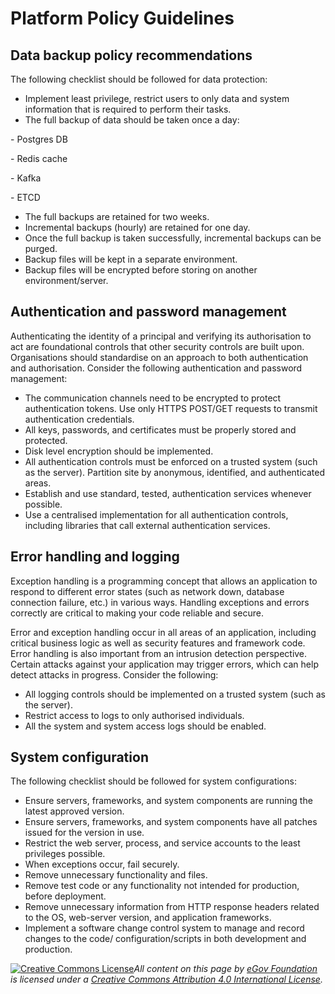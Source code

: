 # Platform Policy Guidelines

## Data backup policy recommendations

The following checklist should be followed for data protection:

* Implement least privilege, restrict users to only data and system information that is required to perform their tasks.
* The full backup of data should be taken once a day:

&#x20;      \- Postgres DB&#x20;

&#x20;      \- Redis cache

&#x20;      \- Kafka&#x20;

&#x20;      \- ETCD

* The full backups are retained for two weeks.
* Incremental backups (hourly) are retained for one day.
* Once the full backup is taken successfully, incremental backups can be purged.
* Backup files will be kept in a separate environment.
* Backup files will be encrypted before storing on another environment/server.

## **Authentication and password management**

Authenticating the identity of a principal and verifying its authorisation to act are foundational controls that other security controls are built upon. Organisations should standardise on an approach to both authentication and authorisation. Consider the following authentication and password management:

* The communication channels need to be encrypted to protect authentication tokens. Use only HTTPS POST/GET requests to transmit authentication credentials.
* All keys, passwords, and certificates must be properly stored and protected.
* Disk level encryption should be implemented.
* All authentication controls must be enforced on a trusted system (such as the server). Partition site by anonymous, identified, and authenticated areas.
* Establish and use standard, tested, authentication services whenever possible.
* Use a centralised implementation for all authentication controls, including libraries that call external authentication services.

## Error handling and logging

Exception handling is a programming concept that allows an application to respond to different error states (such as network down, database connection failure, etc.) in various ways. Handling exceptions and errors correctly are critical to making your code reliable and secure.

Error and exception handling occur in all areas of an application, including critical business logic as well as security features and framework code. Error handling is also important from an intrusion detection perspective. Certain attacks against your application may trigger errors, which can help detect attacks in progress. Consider the following:

* All logging controls should be implemented on a trusted system (such as the server).
* Restrict access to logs to only authorised individuals.
* All the system and system access logs should be enabled.

## **System configuration**&#x20;

The following checklist should be followed for system configurations:

* Ensure servers, frameworks, and system components are running the latest approved version.
* Ensure servers, frameworks, and system components have all patches issued for the version in use.
* Restrict the web server, process, and service accounts to the least privileges possible.
* When exceptions occur, fail securely.
* Remove unnecessary functionality and files.
* Remove test code or any functionality not intended for production, before deployment.
* Remove unnecessary information from HTTP response headers related to the OS, web-server version, and application frameworks.
* Implement a software change control system to manage and record changes to the code/ configuration/scripts in both development and production.



[![Creative Commons License](https://i.creativecommons.org/l/by/4.0/80x15.png)](http://creativecommons.org/licenses/by/4.0/)_All content on this page by_ [_eGov Foundation_](https://egov.org.in/) _is licensed under a_ [_Creative Commons Attribution 4.0 International License_](http://creativecommons.org/licenses/by/4.0/)_._
